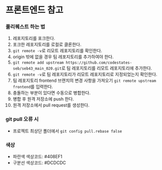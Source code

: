 # 프론트엔드 참고

### 풀리퀘스트 하는 법

1. 레포지토리를 포크한다.
2. 포크한 레포지토리를 로컬로 클론한다.
3. `git remote -v`로 리모트 레포지토리를 확인한다.
4. origin 밖에 없을 경우 팀 레포지토리를 추가하여야 한다.
5. `git remote add upstream https://github.com/codestates-seb/seb43_main_020.git`로 팀 레포지토리를 리모트 레포지토리에 추가한다.
6. `git remote -v`로 팀 레포지토리가 리모트 레포지토리로 지정되었는지 확인한다.
7. 팀 레포지토리 frontend 브랜치의 변경 사항을 가져오기 `git remote upstream frontend`를 입력한다.
8. 충돌하는 부분이 있다면 수동으로 병합한다.
9. 병합 후 원격 저장소에 push 한다.
10. 원격 저장소에서 pull request를 생성한다.

### git pull 오류 시

- 프로젝트 최상단 폴더에서 `git config pull.rebase false`

### 색상

- 파란색 색상코드: #408EF1
- 구분선 색상코드: #DCDCDC
